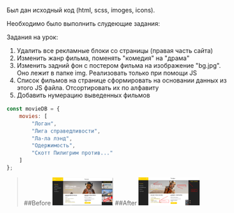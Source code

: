 Был дан исходный код (html, scss, imoges, icons).

Необходимо было выполнить слудеющие задания:

 Задания на урок:
1. Удалить все рекламные блоки со страницы (правая часть сайта)
2. Изменить жанр фильма, поменять "комедия" на "драма"
3. Изменить задний фон с постером фильма на изображение "bg.jpg". Оно лежит в папке img.
Реализовать только при помощи JS
4. Список фильмов на странице сформировать на основании данных из этого JS файла.
Отсортировать их по алфавиту 
5. Добавить нумерацию выведенных фильмов

```javascript
const movieDB = {
    movies: [
        "Логан",
        "Лига справедливости",
        "Ла-ла лэнд",
        "Одержимость",
        "Скотт Пилигрим против..."
    ]
};
```
> ##Before <img src='https://github.com/anastasiya-maximovich/JS_practicum_A-Z/blob/master/JS_Pract_st_1/src/img/before.png' width=30%>
> ##After <img src='https://github.com/anastasiya-maximovich/JS_practicum_A-Z/blob/master/JS_Pract_st_1/src/img/after.png' width=30% >
